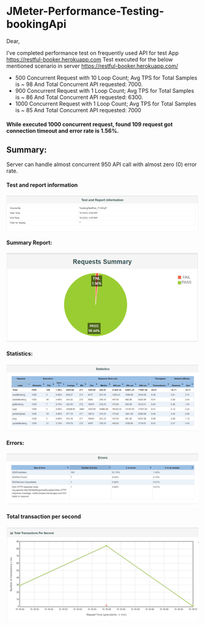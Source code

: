 
# JMeter-Performance-Testing-bookingApi

Dear,

I’ve completed performance test on frequently used API for test App https://restful-booker.herokuapp.com
Test executed for the below mentioned scenario in server https://restful-booker.herokuapp.com/

- 500 Concurrent Request with 10 Loop Count; Avg TPS for Total Samples is ~ 98 And Total Concurrent API requested: 7000.
- 900 Concurrent Request with 1 Loop Count; Avg TPS for Total Samples is ~ 86 And Total Concurrent API requested: 6300.
- 1000 Concurrent Request with 1 Loop Count; Avg TPS for Total Samples is ~ 85 And Total Concurrent API requested: 7000


#### While executed 1000 concurrent request, found 109 request got connection timeout and error rate is 1.56%.
## Summary: 
Server can handle almost concurrent 950 API call with almost zero (0) error rate.

#### Test and report information 
![](https://github.com/Nahid-IIT/JMeter-Performance-Testing-bookinApi/blob/master/images/Test%20and%20Report%20info.PNG)

#### Summary Report:
![](https://github.com/Nahid-IIT/JMeter-Performance-Testing-bookinApi/blob/master/images/RequestSummery.PNG)

#### Statistics:
![](https://github.com/Nahid-IIT/JMeter-Performance-Testing-bookinApi/blob/master/images/statistics.PNG)

#### Errors:
![](https://github.com/Nahid-IIT/JMeter-Performance-Testing-bookinApi/blob/master/images/errors.PNG)

#### Total transaction per second
![](https://github.com/Nahid-IIT/JMeter-Performance-Testing-bookinApi/blob/master/images/Total%20Transaction%20persecond.PNG)




